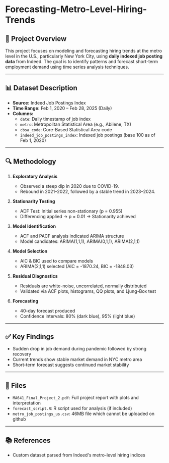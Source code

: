 # Forecasting-Metro-Level-Hiring-Trends

## 🗽 Project Overview

This project focuses on modeling and forecasting hiring trends at the metro level in the U.S., particularly New York City, using **daily indexed job posting data** from Indeed. The goal is to identify patterns and forecast short-term employment demand using time series analysis techniques.

---

## 📊 Dataset Description

- **Source:** Indeed Job Postings Index  
- **Time Range:** Feb 1, 2020 – Feb 28, 2025 (Daily)  
- **Columns:**
  - `date`: Daily timestamp of job index
  - `metro`: Metropolitan Statistical Area (e.g., Abilene, TX)
  - `cbsa_code`: Core-Based Statistical Area code
  - `indeed_job_postings_index`: Indexed job postings (base 100 as of Feb 1, 2020)

---

## 🔍 Methodology

1. **Exploratory Analysis**
   - Observed a steep dip in 2020 due to COVID-19.
   - Rebound in 2021–2022, followed by a stable trend in 2023–2024.

2. **Stationarity Testing**
   - ADF Test: Initial series non-stationary (p = 0.955)
   - Differencing applied → p = 0.01 → Stationarity achieved

3. **Model Identification**
   - ACF and PACF analysis indicated ARIMA structure
   - Model candidates: ARIMA(1,1,1), ARIMA(0,1,1), ARIMA(2,1,1)

4. **Model Selection**
   - AIC & BIC used to compare models
   - ARIMA(2,1,1) selected (AIC = -1870.24, BIC = -1848.03)

5. **Residual Diagnostics**
   - Residuals are white-noise, uncorrelated, normally distributed
   - Validated via ACF plots, histograms, QQ plots, and Ljung-Box test

6. **Forecasting**
   - 40-day forecast produced
   - Confidence intervals: 80% (dark blue), 95% (light blue)

---

## ✅ Key Findings

- Sudden drop in job demand during pandemic followed by strong recovery
- Current trends show stable market demand in NYC metro area
- Short-term forecast suggests continued market stability

---

## 📁 Files

- `MA641_Final_Project_2.pdf`: Full project report with plots and interpretation
- `forecast_script.R`: R script used for analysis (if included)
- `metro_job_postings_us.csv`: 46MB file which cannot be uploaded on github

---

## 📚 References

- Custom dataset parsed from Indeed's metro-level hiring indices
